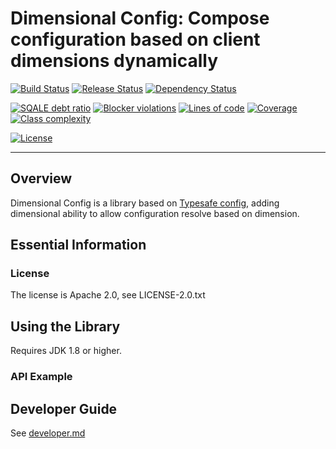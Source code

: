 # Dimensional Config: Compose configuration based on client dimensions dynamically

[![Build Status](https://travis-ci.org/scw1109/dimensional-config.svg?branch=master)](https://travis-ci.org/scw1109/dimensional-config)
[![Release Status](https://jitpack.io/v/scw1109/dimensional-config.svg)](https://jitpack.io/#scw1109/dimensional-config)
[![Dependency Status](https://www.versioneye.com/user/projects/584d185fbcc3a2004edfbe4b/badge.svg?style=flat-square)](https://www.versioneye.com/user/projects/584d185fbcc3a2004edfbe4b)

[![SQALE debt ratio](https://img.shields.io/sonar/http/sonarqube.com/com.github.scw1109:dimensional-config/sqale_debt_ratio.svg?label=SQALE%20debt%20ratio)](https://sonarqube.com/dashboard/?id=com.github.scw1109%3Adimensional-config)
[![Blocker violations](https://img.shields.io/sonar/http/sonarqube.com/com.github.scw1109:dimensional-config/blocker_violations.svg?label=Blocker%20violations)](https://sonarqube.com/component_issues/index?id=com.github.scw1109%3Adimensional-config#facetMode=count|severities=BLOCKER)
[![Lines of code](https://img.shields.io/sonar/http/sonarqube.com/com.github.scw1109:dimensional-config/ncloc.svg?label=Lines%20of%20code)](https://sonarqube.com/component_measures/metric/ncloc/list?id=com.github.scw1109%3Adimensional-config)
[![Coverage](https://img.shields.io/sonar/http/sonarqube.com/com.github.scw1109:dimensional-config/coverage.svg?label=Coverage)](https://sonarqube.com/component_measures/metric/coverage/list?id=com.github.scw1109%3Adimensional-config)
[![Class complexity](https://img.shields.io/sonar/http/sonarqube.com/com.github.scw1109:dimensional-config/class_complexity.svg?label=Class%20complexity)](https://sonarqube.com/component_measures/metric/class_complexity/list?id=com.github.scw1109%3Adimensional-config)

[![License](https://img.shields.io/badge/license-Apache%202.0-blue.svg)](http://www.apache.org/license/LICENSE-2.0.txt)

-----
 
## Overview

Dimensional Config is a library based on [Typesafe config](https://typesafehub.github.io/config), adding dimensional ability to allow configuration resolve based on dimension.

## Essential Information

### License

The license is Apache 2.0, see LICENSE-2.0.txt

## Using the Library
 
Requires JDK 1.8 or higher.

### API Example



## Developer Guide

See [developer.md](developer.md)